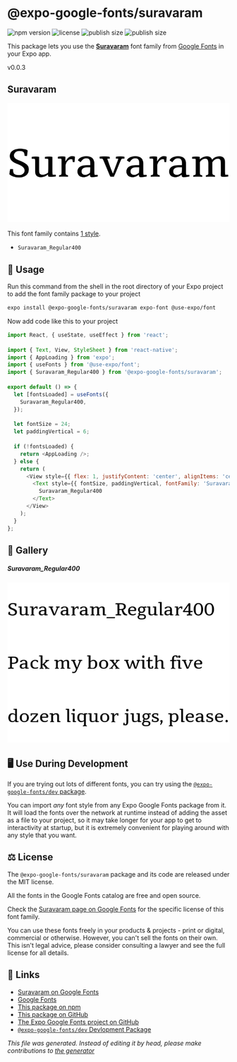 # @expo-google-fonts/suravaram

![npm version](https://flat.badgen.net/npm/v/@expo-google-fonts/suravaram)
![license](https://flat.badgen.net/github/license/expo/google-fonts)
![publish size](https://flat.badgen.net/packagephobia/install/@expo-google-fonts/suravaram)
![publish size](https://flat.badgen.net/packagephobia/publish/@expo-google-fonts/suravaram)

This package lets you use the [**Suravaram**](https://fonts.google.com/specimen/Suravaram) font family from [Google Fonts](https://fonts.google.com/) in your Expo app.

v0.0.3

## Suravaram

![Suravaram](./font-family.png)

This font family contains [1 style](#gallery).

- `Suravaram_Regular400`

## 🔡 Usage

Run this command from the shell in the root directory of your Expo project to add the font family package to your project
```sh
expo install @expo-google-fonts/suravaram expo-font @use-expo/font
```

Now add code like this to your project
```js
import React, { useState, useEffect } from 'react';

import { Text, View, StyleSheet } from 'react-native';
import { AppLoading } from 'expo';
import { useFonts } from '@use-expo/font';
import { Suravaram_Regular400 } from '@expo-google-fonts/suravaram';

export default () => {
  let [fontsLoaded] = useFonts({
    Suravaram_Regular400,
  });

  let fontSize = 24;
  let paddingVertical = 6;

  if (!fontsLoaded) {
    return <AppLoading />;
  } else {
    return (
      <View style={{ flex: 1, justifyContent: 'center', alignItems: 'center' }}>
        <Text style={{ fontSize, paddingVertical, fontFamily: 'Suravaram_Regular400' }}>
          Suravaram_Regular400
        </Text>
      </View>
    );
  }
};

```

## 📖 Gallery

##### Suravaram_Regular400
![Suravaram_Regular400](./f9de796b7b600961688891106b7bc5efe1090a6ab181d91cc08b19a88e999360.ttf.png)


## 🖥️ Use During Development

If you are trying out lots of different fonts, you can try using the [`@expo-google-fonts/dev` package](https://github.com/expo/google-fonts/tree/master/font-packages/dev#readme).

You can import *any* font style from any Expo Google Fonts package from it. It will load the fonts
over the network at runtime instead of adding the asset as a file to your project, so it may take longer
for your app to get to interactivity at startup, but it is extremely convenient
for playing around with any style that you want.

## ⚖️ License

The `@expo-google-fonts/suravaram` package and its code are released under the MIT license.

All the fonts in the Google Fonts catalog are free and open source.

Check the [Suravaram page on Google Fonts](https://fonts.google.com/specimen/Suravaram) for the specific license of this font family.

You can use these fonts freely in your products & projects - print or digital, commercial or otherwise. However, you can't sell the fonts on their own. This isn't legal advice, please consider consulting a lawyer and see the full license for all details.

## 🔗 Links

- [Suravaram on Google Fonts](https://fonts.google.com/specimen/Suravaram)
- [Google Fonts](https://fonts.google.com/)
- [This package on npm](https://www.npmjs.com/package/@expo-google-fonts/suravaram)
- [This package on GitHub](https://github.com/expo/google-fonts/tree/master/font-packages/suravaram)
- [The Expo Google Fonts project on GitHub](https://github.com/expo/google-fonts)
- [`@expo-google-fonts/dev` Devlopment Package](https://github.com/expo/google-fonts/tree/master/font-packages/dev)


*This file was generated. Instead of editing it by head, please make contributions to [the generator](https://github.com/expo/google-fonts/tree/master/packages/generator)*

